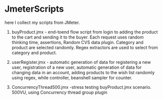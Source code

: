 # JmeterScripts
here I collect my scripts from JMeter.

1. buyProduct.jmx - end-toend flow script from login to adding the product to the cart and sending it to the buyer.
Each request uses random thinking time, assertions, Random CVS data plugin.
Сategory and product are selected randomly. Regex extractors are used to select from category and product.

2. userRegister.jmx - automatic generation of data for registering a new user, registration of a new user,
   automatic generation of data for changing data in an account, adding products to the wish list randomly using regex,
   while controller, beanshell sampler for counter.

3. ConcurrencyThread500.jmx -stress testing buyProduct.jmx scenario. 500VU, using Concurrency thread group plugin   
